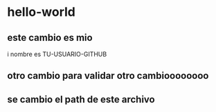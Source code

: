 # hello-world
## este cambio es mio
i nombre es TU-USUARIO-GITHUB
## otro cambio para validar otro cambioooooooo
## se cambio el path de este archivo
